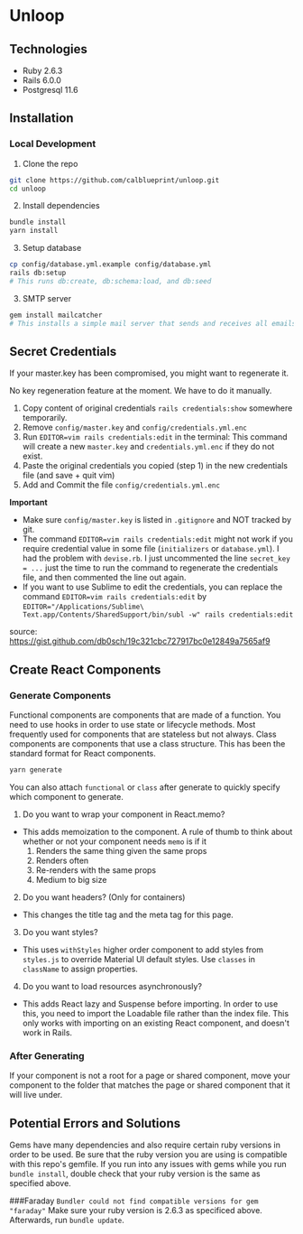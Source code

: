 # Unloop

## Technologies

- Ruby 2.6.3
- Rails 6.0.0
- Postgresql 11.6

## Installation

### Local Development

1. Clone the repo

```bash
git clone https://github.com/calblueprint/unloop.git
cd unloop
```

2. Install dependencies

```bash
bundle install
yarn install
```

3. Setup database

```bash
cp config/database.yml.example config/database.yml
rails db:setup
# This runs db:create, db:schema:load, and db:seed
```

3. SMTP server

```bash
gem install mailcatcher
# This installs a simple mail server that sends and receives all emails
```


## Secret Credentials

If your master.key has been compromised, you might want to regenerate it.

No key regeneration feature at the moment.
We have to do it manually.

1. Copy content of original credentials `rails credentials:show` somewhere temporarily.
2. Remove `config/master.key` and `config/credentials.yml.enc`
3. Run `EDITOR=vim rails credentials:edit` in the terminal: This command will create a new `master.key` and `credentials.yml.enc` if they do not exist.
4. Paste the original credentials you copied (step 1) in the new credentials file (and save + quit vim)
5. Add and Commit the file `config/credentials.yml.enc`

**Important**

- Make sure `config/master.key` is listed in `.gitignore` and NOT tracked by git.
- The command `EDITOR=vim rails credentials:edit` might not work if you require credential value in some file (`initializers` or `database.yml`).
  I had the problem with `devise.rb`. I just uncommented the line `secret_key = ...` just the time to run the command to regenerate the credentials file, and then commented the line out again.
- If you want to use Sublime to edit the credentials, you can replace the command `EDITOR=vim rails credentials:edit` by `EDITOR="/Applications/Sublime\ Text.app/Contents/SharedSupport/bin/subl -w" rails credentials:edit`

source: https://gist.github.com/db0sch/19c321cbc727917bc0e12849a7565af9

## Create React Components

### Generate Components

Functional components are components that are made of a function. You need to use hooks in order to use state or lifecycle methods. Most frequently used for components that are stateless but not always. Class components are components that use a class structure. This has been the standard format for React components.

```bash
yarn generate
```

You can also attach `functional` or `class` after generate to quickly specify which component to generate.

1. Do you want to wrap your component in React.memo?

- This adds memoization to the component. A rule of thumb to think about whether or not your component needs `memo` is if it
  1. Renders the same thing given the same props
  2. Renders often
  3. Re-renders with the same props
  4. Medium to big size

2. Do you want headers? (Only for containers)

- This changes the title tag and the meta tag for this page.

3. Do you want styles?

- This uses `withStyles` higher order component to add styles from `styles.js` to override Material UI default styles. Use `classes` in `className` to assign properties.

4. Do you want to load resources asynchronously?

- This adds React lazy and Suspense before importing. In order to use this, you need to import the Loadable file rather than the index file. This only works with importing on an existing React component, and doesn't work in Rails.

### After Generating

If your component is not a root for a page or shared component, move your component to the folder that matches the page or shared component that it will live under.

## Potential Errors and Solutions
Gems have many dependencies and also require certain ruby versions in order to be used. Be sure that the ruby version you are using is compatible with this repo's gemfile. If you run into any issues with gems while you run `bundle install`, double check that your ruby version is the same as specified above.

###Faraday
`Bundler could not find compatible versions for gem "faraday"`
Make sure your ruby version is 2.6.3 as specificed above. Afterwards, run `bundle update`.



